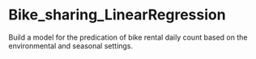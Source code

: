 # Bike_sharing_LinearRegression
Build a model for the predication of bike rental daily count based on the environmental and seasonal settings.
